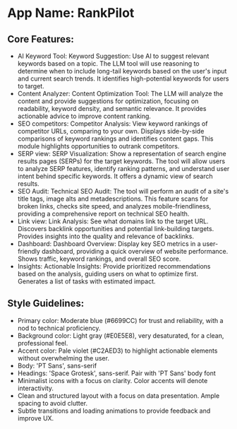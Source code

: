 # **App Name**: RankPilot

## Core Features:

- AI Keyword Tool: Keyword Suggestion: Use AI to suggest relevant keywords based on a topic. The LLM tool will use reasoning to determine when to include long-tail keywords based on the user's input and current search trends. It identifies high-potential keywords for users to target.
- Content Analyzer: Content Optimization Tool: The LLM will analyze the content and provide suggestions for optimization, focusing on readability, keyword density, and semantic relevance. It provides actionable advice to improve content ranking.
- SEO competitors: Competitor Analysis: View keyword rankings of competitor URLs, comparing to your own. Displays side-by-side comparisons of keyword rankings and identifies content gaps. This module highlights opportunities to outrank competitors.
- SERP view: SERP Visualization: Show a representation of search engine results pages (SERPs) for the target keywords. The tool will allow users to analyze SERP features, identify ranking patterns, and understand user intent behind specific keywords. It offers a dynamic view of search results.
- SEO Audit: Technical SEO Audit: The tool will perform an audit of a site's title tags, image alts and metadescriptions. This feature scans for broken links, checks site speed, and analyzes mobile-friendliness, providing a comprehensive report on technical SEO health.
- Link view: Link Analysis: See what domains link to the target URL. Discovers backlink opportunities and potential link-building targets. Provides insights into the quality and relevance of backlinks.
- Dashboard: Dashboard Overview: Display key SEO metrics in a user-friendly dashboard, providing a quick overview of website performance. Shows traffic, keyword rankings, and overall SEO score.
- Insights: Actionable Insights: Provide prioritized recommendations based on the analysis, guiding users on what to optimize first. Generates a list of tasks with estimated impact.

## Style Guidelines:

- Primary color: Moderate blue (#6699CC) for trust and reliability, with a nod to technical proficiency.
- Background color: Light gray (#E0E5E8), very desaturated, for a clean, professional feel.
- Accent color: Pale violet (#C2AED3) to highlight actionable elements without overwhelming the user.
- Body: 'PT Sans', sans-serif
- Headings: 'Space Grotesk', sans-serif. Pair with 'PT Sans' body font
- Minimalist icons with a focus on clarity. Color accents will denote interactivity.
- Clean and structured layout with a focus on data presentation. Ample spacing to avoid clutter.
- Subtle transitions and loading animations to provide feedback and improve UX.
